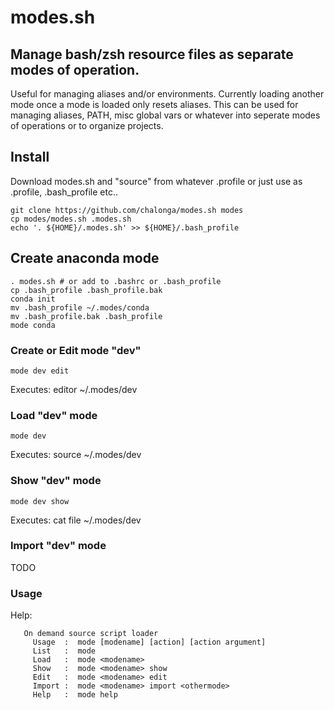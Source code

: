 # modes.sh
## Manage bash/zsh resource files as separate modes of operation.

Useful for managing aliases and/or environments.  Currently loading another mode once a mode is loaded only resets aliases. This can be used for managing aliases, PATH, misc global vars or whatever into seperate modes of operations or to organize projects.

## Install
Download modes.sh and "source" from whatever .profile or just use as .profile, .bash_profile etc..
```
git clone https://github.com/chalonga/modes.sh modes
cp modes/modes.sh .modes.sh
echo '. ${HOME}/.modes.sh' >> ${HOME}/.bash_profile
```

## Create anaconda mode
```
. modes.sh # or add to .bashrc or .bash_profile
cp .bash_profile .bash_profile.bak
conda init
mv .bash_profile ~/.modes/conda
mv .bash_profile.bak .bash_profile
mode conda
```

### Create or Edit mode "dev"
```
mode dev edit
```
Executes: editor ~/.modes/dev

### Load "dev" mode
```
mode dev
```
Executes: source ~/.modes/dev

### Show "dev" mode 
```
mode dev show
```
Executes: cat file ~/.modes/dev

### Import "dev" mode 
TODO

### Usage 
Help:
```
   On demand source script loader
     Usage  :  mode [modename] [action] [action argument]
     List   :  mode
     Load   :  mode <modename>
     Show   :  mode <modename> show
     Edit   :  mode <modename> edit
     Import :  mode <modename> import <othermode>
     Help   :  mode help
```
